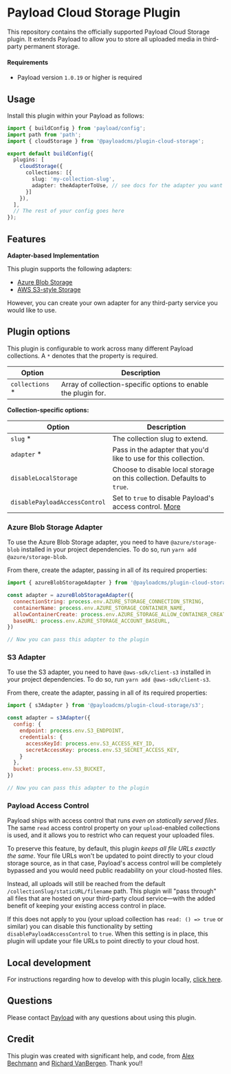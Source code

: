 # Payload Cloud Storage Plugin

This repository contains the officially supported Payload Cloud Storage plugin. It extends Payload to allow you to store all uploaded media in third-party permanent storage.

#### Requirements

- Payload version `1.0.19` or higher is required

## Usage

Install this plugin within your Payload as follows:

```ts
import { buildConfig } from 'payload/config';
import path from 'path';
import { cloudStorage } from '@payloadcms/plugin-cloud-storage';

export default buildConfig({
  plugins: [
    cloudStorage({
      collections: [{
        slug: 'my-collection-slug',
        adapter: theAdapterToUse, // see docs for the adapter you want to use
      }]
    }),
  ],
  // The rest of your config goes here
});
```

## Features

**Adapter-based Implementation**

This plugin supports the following adapters:

- [Azure Blob Storage](#azure-blob-storage-adapter)
- [AWS S3-style Storage](#s3-adapter)

However, you can create your own adapter for any third-party service you would like to use.

## Plugin options

This plugin is configurable to work across many different Payload collections. A `*` denotes that the property is required.

| Option                  | Description |
| ----------------------- | ----------- |
| `collections` *         | Array of collection-specific options to enable the plugin for. |

**Collection-specific options:**

| Option                       | Description                     |
|------------------------------|---------------------------------|
| `slug` *               | The collection slug to extend.  |
| `adapter` *            | Pass in the adapter that you'd like to use for this collection. |
| `disableLocalStorage`  | Choose to disable local storage on this collection. Defaults to `true`. |
| `disablePayloadAccessControl` | Set to `true` to disable Payload's access control. [More](#payload-access-control) |

### Azure Blob Storage Adapter

To use the Azure Blob Storage adapter, you need to have `@azure/storage-blob` installed in your project dependencies. To do so, run `yarn add @azure/storage-blob`.

From there, create the adapter, passing in all of its required properties:

```js
import { azureBlobStorageAdapter } from '@payloadcms/plugin-cloud-storage/azure';

const adapter = azureBlobStorageAdapter({
  connectionString: process.env.AZURE_STORAGE_CONNECTION_STRING,
  containerName: process.env.AZURE_STORAGE_CONTAINER_NAME,
  allowContainerCreate: process.env.AZURE_STORAGE_ALLOW_CONTAINER_CREATE === 'true',
  baseURL: process.env.AZURE_STORAGE_ACCOUNT_BASEURL,
})

// Now you can pass this adapter to the plugin
```

### S3 Adapter

To use the S3 adapter, you need to have `@aws-sdk/client-s3` installed in your project dependencies. To do so, run `yarn add @aws-sdk/client-s3`.

From there, create the adapter, passing in all of its required properties:

```js
import { s3Adapter } from '@payloadcms/plugin-cloud-storage/s3';

const adapter = s3Adapter({
  config: {
    endpoint: process.env.S3_ENDPOINT,
    credentials: {
      accessKeyId: process.env.S3_ACCESS_KEY_ID,
      secretAccessKey: process.env.S3_SECRET_ACCESS_KEY,
    }
  },
  bucket: process.env.S3_BUCKET,
})

// Now you can pass this adapter to the plugin
```

### Payload Access Control

Payload ships with access control that runs _even on statically served files_. The same `read` access control property on your `upload`-enabled collections is used, and it allows you to restrict who can request your uploaded files.

To preserve this feature, by default, this plugin _keeps all file URLs exactly the same_. Your file URLs won't be updated to point directly to your cloud storage source, as in that case, Payload's access control will be completely bypassed and you would need public readability on your cloud-hosted files.

Instead, all uploads will still be reached from the default `/collectionSlug/staticURL/filename` path. This plugin will "pass through" all files that are hosted on your third-party cloud service—with the added benefit of keeping your existing access control in place.

If this does not apply to you (your upload collection has `read: () => true` or similar) you can disable this functionality by setting `disablePayloadAccessControl` to `true`. When this setting is in place, this plugin will update your file URLs to point directly to your cloud host.

## Local development

For instructions regarding how to develop with this plugin locally, [click here](https://github.com/payloadcms/plugin-cloud-storage/blob/master/docs/local-dev.md).

## Questions

Please contact [Payload](dev@payloadcms.com) with any questions about using this plugin.

## Credit

This plugin was created with significant help, and code, from [Alex Bechmann](https://github.com/alexbechmann) and [Richard VanBergen](https://github.com/richardvanbergen). Thank you!!
